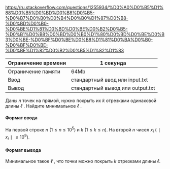https://ru.stackoverflow.com/questions/1255934/%D0%A0%D0%B5%D1%88%D0%B5%D0%BD%D0%B8%D0%B5-%D0%B7%D0%B0%D0%B4%D0%B0%D1%87%D0%B8-%D0%BD%D0%B0-%D0%BE%D1%81%D0%BD%D0%BE%D0%B2%D0%B5-%D0%B1%D0%B8%D0%BD%D0%B0%D1%80%D0%BD%D0%BE%D0%B3%D0%BE-%D0%BF%D0%BE%D0%B8%D1%81%D0%BA%D0%B0-%D0%BF%D0%BE-%D0%BE%D1%82%D0%B2%D0%B5%D1%82%D1%83

| Ограничение времени 	| 1 секунда                        	|
|---------------------	|----------------------------------	|
| Ограничение памяти  	| 64Mb                             	|
| Ввод                	| стандартный ввод или input.txt   	|
| Вывод               	| стандартный вывод или output.txt 	|

Даны $n$ точек на прямой, нужно покрыть их $k$ отрезками одинаковой длины $ℓ$ . Найдите минимальное $ℓ$ . 

#### Формат ввода ####

На первой строке $n$ $( 1 ≤ n ≤ 1 0 ^5 )$ и $k$ $( 1 ≤ k ≤ n )$. На второй $n$ чисел $x_i$ $(  ∣ x_i ∣  ≤ 1 0^9 )$. 

#### Формат вывода #### 

Минимальное такое $ℓ$ , что точки можно покрыть $k$ отрезками длины $ℓ$.
